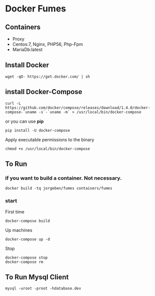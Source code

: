 # Docker Fumes #

## Containers ##
* Proxy
* Centos:7, Nginx, PHP56, Php-Fpm
* MariaDb:latest


## Install Docker ##

```
wget -qO- https://get.docker.com/ | sh
```

## install Docker-Compose ##

```
curl -L https://github.com/docker/compose/releases/download/1.4.0/docker-compose-`uname -s`-`uname -m` > /usr/local/bin/docker-compose
```

or you can use **pip**

```
pip install -U docker-compose
```

Apply executable permissions to the binary

```
chmod +x /usr/local/bin/docker-compose
```
## To Run ##

### if you want to build a container. Not necessary. ###

```
docker build -tq jorgeben/fumes containers/fumes
```

### start ###

First time

```
docker-compose build
```

Up machines
```
docker-compose up -d
```

Stop
```
docker-compose stop
docker-compose rm
```
## To Run Mysql Client ##

```
mysql -uroot -proot -hdatabase.dev
```